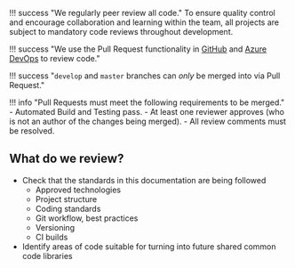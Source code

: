 !!! success "We regularly peer review all code."
    To ensure quality control and encourage collaboration and learning within the team, all projects are subject to mandatory code reviews throughout development.

!!! success "We use the Pull Request functionality in [GitHub] and [Azure DevOps] to review code."

!!! success "`develop` and `master` branches can *only* be merged into via Pull Request."

!!! info "Pull Requests must meet the following requirements to be merged."
    - Automated Build and Testing pass.
    - At least one reviewer approves (who is not an author of the changes being merged).
    - All review comments must be resolved.

## What do we review?

- Check that the standards in this documentation are being followed
    - Approved technologies
    - Project structure
    - Coding standards
    - Git workflow, best practices
    - Versioning
    - CI builds
- Identify areas of code suitable for turning into future shared common code libraries

[GitHub]: https://github.com
[Azure DevOps]: https://dev.azure.com/UniversityOfNottingham